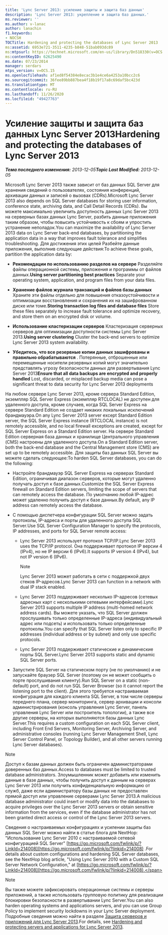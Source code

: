 ```yaml
---
title: 'Lync Server 2013: усиление защиты и защита баз данных'
description: 'Lync Server 2013: укрепление и защита баз данных.'
ms.reviewer: ''
ms.author: v-lanac
author: lanachin
f1.keywords:
- NOCSH
TOCTitle: Hardening and protecting the databases of Lync Server 2013
ms:assetid: 6953e721-3511-4235-b848-51bab093dc89
ms:mtpsurl: https://technet.microsoft.com/en-us/library/Dn518330(v=OCS.15)
ms:contentKeyID: 62625490
ms.date: 07/23/2014
manager: serdars
mtps_version: v=OCS.15
ms.openlocfilehash: af1ed8f54384e8ecac3b1e4ce6a4253a10bcc2c6
ms.sourcegitcommit: 36fee89bb887bea4f18b19f17a8c69daf5bc423d
ms.translationtype: MT
ms.contentlocale: ru-RU
ms.lasthandoff: 11/26/2020
ms.locfileid: "49427763"
---
```

# <a name="hardening-and-protecting-the-databases-of-lync-server-2013"></a><span data-ttu-id="4751b-103">Усиление защиты и защита баз данных Lync Server 2013</span><span class="sxs-lookup"><span data-stu-id="4751b-103">Hardening and protecting the databases of Lync Server 2013</span></span>

<div data-xmlns="http://www.w3.org/1999/xhtml">

<div class="topic" data-xmlns="http://www.w3.org/1999/xhtml" data-msxsl="urn:schemas-microsoft-com:xslt" data-cs="https://msdn.microsoft.com/">

<div data-asp="https://msdn2.microsoft.com/asp">



</div>

<div id="mainSection">

<div id="mainBody"><span data-ttu-id="4751b-104">

<span> </span></span><span class="sxs-lookup"><span data-stu-id="4751b-104">

<span> </span></span></span>

<span data-ttu-id="4751b-105">_**Тема последнего изменения:** 2013-12-05_</span><span class="sxs-lookup"><span data-stu-id="4751b-105">_**Topic Last Modified:** 2013-12-05_</span></span>

<span data-ttu-id="4751b-106">Microsoft Lync Server 2013 также зависит от баз данных SQL Server для хранения сведений о пользователях, состояния конференций, архивации данных и записей о вызовах (CDRs).</span><span class="sxs-lookup"><span data-stu-id="4751b-106">Microsoft Lync Server 2013 also depends on SQL Server databases for storing user information, conference state, archiving data, and Call Detail Records (CDRs).</span></span> <span data-ttu-id="4751b-107">Вы можете максимально увеличить доступность данных Lync Server 2013 на серверных базах данных Lync Server, разбить данные приложения таким образом, чтобы повысить устойчивость к сбоям и упростить устранение неполадок.</span><span class="sxs-lookup"><span data-stu-id="4751b-107">You can maximize the availability of Lync Server 2013 data on Lync Server back-end databases, by partitioning the application data in a way that improves fault tolerance and simplifies troubleshooting.</span></span> <span data-ttu-id="4751b-108">Для достижения этих целей Разбейте данные приложения, выполнив следующие действия:</span><span class="sxs-lookup"><span data-stu-id="4751b-108">To achieve these goals, partition the application data by:</span></span>

  - <span data-ttu-id="4751b-109">**Рекомендации по использованию разделов на сервере**   Разделяйте файлы операционной системы, приложения и программы от файлов данных.</span><span class="sxs-lookup"><span data-stu-id="4751b-109">**Using server partitioning best practices**   Separate your operating system, application, and program files from your data files.</span></span>

  - <span data-ttu-id="4751b-110">**Хранение файлов журнала транзакций и файлов базы данных**   Храните эти файлы отдельно для повышения отказоустойчивости и оптимизации восстановления и сохранения их на зашифрованном диске или томе.</span><span class="sxs-lookup"><span data-stu-id="4751b-110">**Storing transaction log files and database files**   Store these files separately to increase fault tolerance and optimize recovery, and store them on an encrypted disk or volume.</span></span>

  - <span data-ttu-id="4751b-111">**Использование кластеризации серверов**   Кластеризация серверных серверов для оптимизации доступности системы Lync Server 2013.</span><span class="sxs-lookup"><span data-stu-id="4751b-111">**Using server clustering**   Cluster the back-end servers to optimize Lync Server 2013 system availability.</span></span>

  - <span data-ttu-id="4751b-112">**Убедитесь, что все резервные копии данных зашифрованы и правильно обрабатываются**   .   Потерянные, отброшенные или перемещенные носители резервных копий могут значительно представлять угрозу безопасности данных для развертывания Lync Server 2013</span><span class="sxs-lookup"><span data-stu-id="4751b-112">**Ensure that all data backups are encrypted and properly handled**   Lost, discarded, or misplaced backup media can pose a significant threat to data security for Lync Server 2013 deployments</span></span>

<span data-ttu-id="4751b-113">На любом сервере Lync Server 2013, кроме сервера Standard Edition, экземпляр SQL Server Express (экземпляр RTCLOCAL) не доступен для удаленного доступа, кроме случаев, когда SQL Server Express на сервере Standard Edition не создает никаких локальных исключений брандмауэра.</span><span class="sxs-lookup"><span data-stu-id="4751b-113">On any Lync Server 2013 server except Standard Edition server, the SQL Server Express instance (RTCLOCAL instance) is not remotely accessible, and no local firewall exceptions are created, except for SQL Server Express on a Standard Edition server.</span></span> <span data-ttu-id="4751b-114">На сервере Standard Edition серверная база данных и хранилище Центрального управления (CMS) настроены для удаленного доступа.</span><span class="sxs-lookup"><span data-stu-id="4751b-114">On a Standard Edition server, both the back-end database and the Central Management store (CMS) are set up to be remotely accessible.</span></span> <span data-ttu-id="4751b-115">Для защиты баз данных SQL Server вы можете сделать следующее:</span><span class="sxs-lookup"><span data-stu-id="4751b-115">To harden SQL Server databases, you can do the following:</span></span>

  - <span data-ttu-id="4751b-116">Настройте брандмауэр SQL Server Express на серверах Standard Edition, ограничивая диапазон серверов, которые могут удаленно получать доступ к базе данных.</span><span class="sxs-lookup"><span data-stu-id="4751b-116">Customize the SQL Server Express firewall on Standard Edition servers, limiting the scope of servers that can remotely access the database.</span></span> <span data-ttu-id="4751b-117">По умолчанию любой IP-адрес может удаленно получить доступ к базе данных.</span><span class="sxs-lookup"><span data-stu-id="4751b-117">By default, any IP address can remotely access the database.</span></span>

  - <span data-ttu-id="4751b-118">С помощью диспетчера конфигурации SQL Server можно задать протоколы, IP-адреса и порты для удаленного доступа SQL Server.</span><span class="sxs-lookup"><span data-stu-id="4751b-118">Use SQL Server Configuration Manager to specify the protocols, IP addresses, and ports for SQL Server remote access:</span></span>
    
      - <span data-ttu-id="4751b-119">Lync Server 2013 использует протокол TCP/IP.</span><span class="sxs-lookup"><span data-stu-id="4751b-119">Lync Server 2013 uses the TCP/IP protocol.</span></span> <span data-ttu-id="4751b-120">Она поддерживает протокол IP версии 4 (IPv4), но не IP версии 6 (IPv6).</span><span class="sxs-lookup"><span data-stu-id="4751b-120">It supports IP version 4 (IPv4), but not IP version 6 (IPv6).</span></span>
        
        <div>
        

        > [!NOTE]  
        > <span data-ttu-id="4751b-121">Lync Server 2013 может работать в сети с поддержкой двух стеков IP-адресов.</span><span class="sxs-lookup"><span data-stu-id="4751b-121">Lync Server 2013 can function in a network with dual IP stack enabled.</span></span>

        
        </div>
    
      - <span data-ttu-id="4751b-122">Lync Server 2013 поддерживает несколько IP-адресов (сетевых адресных карт с несколькими сетевыми интерфейсами).</span><span class="sxs-lookup"><span data-stu-id="4751b-122">Lync Server 2013 supports multiple IP address (multi-homed network address cards).</span></span> <span data-ttu-id="4751b-123">Вы можете указать, что SQL Server должен прослушивать только определенные IP-адреса (индивидуальный адрес или подсеть) и использовать только определенные протоколы.</span><span class="sxs-lookup"><span data-stu-id="4751b-123">You can specify that SQL Server listen only to specific IP addresses (individual address or by subnet) and only use specific protocols.</span></span>
    
      - <span data-ttu-id="4751b-124">Lync Server 2013 поддерживает статические и динамические порты SQL Server.</span><span class="sxs-lookup"><span data-stu-id="4751b-124">Lync Server 2013 supports static and dynamic SQL Server ports.</span></span>

  - <span data-ttu-id="4751b-125">Запустите SQL Server на статическом порту (не по умолчанию) и не запускайте браузер SQL Server (поэтому он не может сообщить о порте прослушивания клиенту).</span><span class="sxs-lookup"><span data-stu-id="4751b-125">Run SQL Server on a static (non-default) port, and do not run SQL Server Browser (so it cannot report the listening port to the client).</span></span> <span data-ttu-id="4751b-126">Для этого требуется настраиваемая конфигурация для каждого клиента SQL Server, в том числе серверы переднего плана, сервер мониторинга, сервер архивации и консоли администрирования (консоль управления Lync Server, панель управления Lync Server или построитель топологии), а также все другие серверы, на которых выполняются базы данных Lync Server.</span><span class="sxs-lookup"><span data-stu-id="4751b-126">This requires a custom configuration on each SQL Server client, including Front End Servers, Monitoring Server, Archiving Server, and administrative consoles (running Lync Server Management Shell, Lync Server Control Panel, or Topology Builder), and all other servers running Lync Server databases).</span></span>

<div>


> [!NOTE]  
> <span data-ttu-id="4751b-127">Доступ к базам данных должен быть ограничен администраторами доверенных баз данных.</span><span class="sxs-lookup"><span data-stu-id="4751b-127">Access to databases must be limited to trusted database administrators.</span></span> <span data-ttu-id="4751b-128">Злоумышленник может добавить или изменить данные в базе данных, чтобы получить доступ к данным на серверах Lync Server 2013 или получить конфиденциальную информацию от служб, даже если администратору базы данных не предоставлен прямой доступ или управление серверами Lync Server 2013.</span><span class="sxs-lookup"><span data-stu-id="4751b-128">A malicious database administrator could insert or modify data into the databases to acquire privileges over the Lync Server 2013 servers or obtain sensitive information from the services, even if the database administrator has not been granted direct access or control of the Lync Server 2013 servers.</span></span>



</div>

<span data-ttu-id="4751b-129">Сведения о настраиваемых конфигурациях и усилении защиты баз данных SQL Server можно найти в статье блога для NextHop: "Использование Lync Server 2010 с настраиваемой сетевой конфигурацией SQL Server" [https://go.microsoft.com/fwlink/p/?LinkId=214008](https://go.microsoft.com/fwlink/p/?linkid=214008) .</span><span class="sxs-lookup"><span data-stu-id="4751b-129">For details about custom configurations and hardening SQL Server databases, see the NextHop blog article, "Using Lync Server 2010 with a Custom SQL Server Network Configuration," at [https://go.microsoft.com/fwlink/p/?LinkId=214008](https://go.microsoft.com/fwlink/p/?linkid=214008).</span></span>

<div>


> [!NOTE]  
> <span data-ttu-id="4751b-130">Вы также можете зафиксировать операционные системы и серверы приложений, а также использовать групповую политику для реализации блокировки безопасности в развертывании Lync Server.</span><span class="sxs-lookup"><span data-stu-id="4751b-130">You can also harden operating systems and applications servers, and you can use Group Policy to implement security lockdowns in your Lync Server deployment.</span></span> <span data-ttu-id="4751b-131">Подробные сведения можно найти в разделе <A href="lync-server-2013-hardening-and-protecting-servers-and-applications.md">Защита серверов и приложений для Lync Server 2013</A>.</span><span class="sxs-lookup"><span data-stu-id="4751b-131">For details, see <A href="lync-server-2013-hardening-and-protecting-servers-and-applications.md">Hardening and protecting servers and applications for Lync Server 2013</A>.</span></span>



<span data-ttu-id="4751b-132"></div>

</div>

<span> </span>

</div>

</div>

</span><span class="sxs-lookup"><span data-stu-id="4751b-132"></div>

</div>

<span> </span>

</div>

</div>

</span></span></div>

